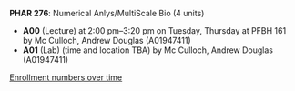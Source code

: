**PHAR 276**: Numerical Anlys/MultiScale Bio (4 units)

- **A00** (Lecture) at 2:00 pm–3:20 pm on Tuesday, Thursday at PFBH 161 by Mc Culloch, Andrew Douglas (A01947411)
- **A01** (Lab) (time and location TBA) by Mc Culloch, Andrew Douglas (A01947411)

[Enrollment numbers over time](./PHAR276.tsv)
